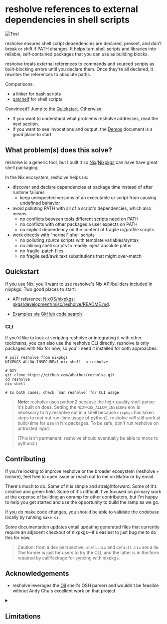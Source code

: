 # resholve references to external dependencies in shell scripts

![Test](https://github.com/abathur/resholve/workflows/Test/badge.svg)

resholve ensures shell script dependencies are declared, present, and don't break or shift if PATH changes. It helps turn shell scripts and libraries into reliable, self-contained packages that you can use as building blocks.

resholve treats external references to commands and sourced scripts as built-blocking errors until you declare them. Once they're all declared, it rewrites the references to absolute paths.

Comparisons:
- a linker for bash scripts
- [patchelf](https://github.com/NixOS/patchelf) for shell scripts

Convinced? Jump to the [Quickstart](#quickstart). Otherwise:
- If you want to understand what problems resholve addresses, read the next section.
- If you want to see invocations and output, the [Demos](demos.md) document is a good place to start.

## What problem(s) does this solve?

resholve is a generic tool, but I built it so [Nix](https://nixos.org/nix/)/[Nixpkgs](https://github.com/NixOS/nixpkgs) can have have great shell packaging.

In the Nix ecosystem, resholve helps us:
- discover and declare dependencies at package time instead of after runtime failures
    - keep unexpected versions of an executable or script from causing undefined behavior
- avoid polluting PATH with all of a script's dependencies, which also means
    - no conflicts between tools different scripts need on PATH
    - no conflicts with other packages a user expects on PATH
    - no implicit dependency on the content of fragile rc/profile scripts
- work directly with "normal" shell scripts
    - no polluting *source* scripts with template variables/syntax
    - no inlining shell scripts to readily inject absolute paths
    - no fragile .patch files
    - no fragile sed/awk text substitutions that might over-match

## Quickstart

If you use Nix, you'll want to use resholve's Nix API/builders included in nixpkgs. Two good places to start:
- API reference: [NixOS/nixpkgs: pkgs/development/misc/resholve/README.md](https://github.com/nixos/nixpkgs/blob/master/pkgs/development/misc/resholve/README.md).

- [Examples via GitHub code search](https://github.com/search?q=language%3Anix+%2Fresholve%5C.%28mkDerivation%7CwriteScript%7CwriteScriptBin%7CphraseSolution%29%2F+-path%3A**%2Faliases.nix&type=code)

### CLI

If you'd like to look at scripting resholve or integrating it with other toolchains, you can also use the resholve CLI directly. resholve is only packaged with Nix for now, so you'll need it installed for both approaches:

```shell
# pull resholve from nixpkgs
NIXPKGS_ALLOW_INSECURE=1 nix-shell -p resholve

# DIY
git clone https://github.com/abathur/resholve.git
cd resholve
nix-shell

# In both cases, check `man resholve` for CLI usage
```

> **Note:** resholve uses python2 because the high-quality shell parser it's built on does. Setting the `NIXPKGS_ALLOW_INSECURE` env is necessary to try resholve out in a shell because `nixpkgs` has taken steps to root out run-time usage of python2. resholve *will* still work at build-time for use in Nix packages. To be safe, don't run resholve on untrusted input.
> 
> (This isn't permanent. resholve should eventually be able to move to python3.)

## Contributing
If you're looking to improve resholve or the broader ecosystem (resholve + binlore), feel free to open issue or reach out to me on Matrix or by email. 

There's much to do. Some of it is simple and straightforward. Some of it's creative and green-field. Some of it's difficult. I've focused on primary work at the expense of building an onramp for other contributors, but I'm happy to help you get started and use the opportunity to build the ramp as we go.

If you do make code changes, you should be able to validate the codebase locally by running `make ci`.

Some documentation updates entail updating generated files that currently require an adjacent checkout of nixpkgs--it's easiest to just bug me to do this for now.

> Caution: from a dev perspective, `shell.nix` and `default.nix` are a lie. The former is just for users to try the CLI, and the latter is in the form required by callPackage for syncing with nixpkgs.

## Acknowledgements
- resholve leverages the [Oil](https://github.com/oilshell/oil) shell's OSH parser) and wouldn't be feasible without Andy Chu's excellent work on that project.

<details><summary>

## Limitations

</summary>


### Documentation
- The manpage is currently the canonical reference to resholve's options and behavior; the only online format is [plaintext](resholve.1.txt). See https://github.com/abathur/resholve/issues/19.

### Packaging
- My short-term goal is to support packaging shell projects for the [Nix package manager](https://nixos.org/nix/). As such, the current build process depends on Nix. 

    *If you're interested in using resholve without Nix, I'll appreciate contributions that fill in build support for other environments.*

### Known Gaps & Edge Cases in the utility itself

Because Shell is a very flexible, tricky language, resholve necessarily focuses on low-hanging-fruit tasks. Some of these will inevitably be supported over time, while others may stay out of reach. Please open an issue if you find a new one (and can't find an existing issue first).

The main areas I'm currently aware of:

- In any Nix build, resholve now blocks resolution of some fundamental external utilities (such as su and sudo) that use run wrappers in NixOS. See https://github.com/abathur/resholve/issues/29 for more.
- Because resholve makes assumptions about the behavior of some builtins in order to resolve scripts, it blocks if it looks like one is overridden by a function or alias. (This can likely be relaxed once I have a better sense of who/what/when/where/why/how these are overridden).
- resholve doesn't have robust handling of variables that get executed like commands (this includes things like `eval $variable` and `"$run_as_command"` and `$GIT_COMMAND status`). There's some room for improvement here, but I also want to manage expectations because some cases are completely intractable without evaluating the script.
    - there's a first-level complication about seeing-through the variables themselves
    - and then a second-level issue with seeing-through double-quoted strings (for example, an eval )
- `fc -s` has interesting behavior that makes it hard to account for
    - if I run `ls /tmp` and then `echo blah` and then `fc -s 'ls'`, it'll re-run that previous ls command
        - if resholve rewrites ls to an absolute path, the fc -s command won't work as expected unless we also expand the ls inside the fc command
    - if I run `ls /tmp` and then `fc -s tmp=sbin`, it'll run `ls /sbin`; if I then run `fc -s ls=stat`, it runs `stat /sbin`
        - accounting for and triaging this will be very hard; there are no strict semantics here; we can substitute arbitrary text which could be executable names or arguments or even just parts of them; we'd have to be very explicitly parsing things out, or maybe extracting them into a mock test and running it, to know what to do
    - For now this is unaddressed. It probably makes the most sense to just raise a warning about not handling fc and link to a doc or issue about it, but I'm inclined to put this off until someone asks about it.

</details>
